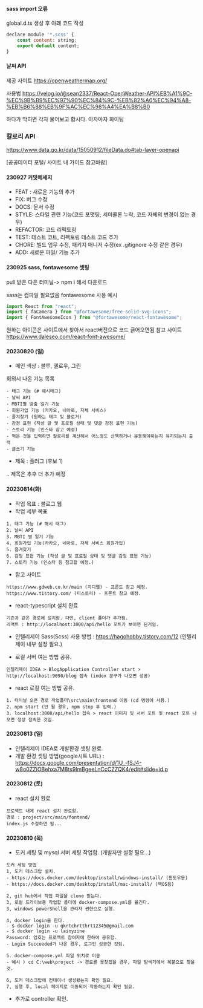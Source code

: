 
#### sass import 오류 

global.d.ts 생성 후 아래 코드 작성 
```js
declare module '*.scss' {
    const content: string;
    export default content;
}
```

#### 날씨 API

제공 사이트
https://openweathermap.org/

사용법
https://velog.io/@sean2337/React-OpenWeather-API%EB%A1%9C-%EC%9B%B9%EC%97%90%EC%84%9C-%EB%82%A0%EC%94%A8-%EB%B6%88%EB%9F%AC%EC%98%A4%EA%B8%B0

하다가 막히면 각자 물어보고 합시다. 아자아자 화이팅
### 칼로리 API 
https://www.data.go.kr/data/15050912/fileData.do#tab-layer-openapi

[공공데이터 포털/ 사이트 내 가이드 참고바람]
#### 230927 커밋메세지
- FEAT : 새로운 기능의 추가
- FIX: 버그 수정
- DOCS: 문서 수정
- STYLE: 스타일 관련 기능(코드 포맷팅, 세미콜론 누락, 코드 자체의 변경이 없는 경우)
- REFACTOR: 코드 리펙토링
- TEST: 테스트 코트, 리펙토링 테스트 코드 추가
- CHORE: 빌드 업무 수정, 패키지 매니저 수정(ex .gitignore 수정 같은 경우)
- ADD: 새로운 파일/ 기능 추가
#### 230925 sass, fontawesome 셋팅

pull 받은 다은 터미널-> npm i 해서 다운로드 

sass는 컴파일 필요없음
fontawesome 사용 예시 

```js
import React from "react";
import { faCamera } from "@fortawesome/free-solid-svg-icons";
import { FontAwesomeIcon } from "@fortawesome/react-fontawesome";
```
원하는 아이콘은 사이트에서 찾아서 react버전으로 코드 긁어오면됨
참고 사이트
https://www.daleseo.com/react-font-awesome/
#### 20230820 (일)
- 메인 색상 : 블루, 옐로우, 그린

회의시 나온 기능 목록
````
- 태그 기능 (# 해시태그)
- 날씨 API
- MBTI별 맞춤 일기 기능
- 회원가입 기능 (카카오, 네아로, 자체 서비스)
- 즐겨찾기 (원하는 태그 및 블로거)
- 감정 표현 (작성 글 및 프로필 상태 및 댓글 감정 표현 기능)
- 스토리 기능 (인스타 참고 예정)
- 먹은 것을 입력하면 칼로리를 계산해서 어느정도 산책하거나 운동해야하는지 유지되는지 출력
- 글쓰기 기능
````
- 제목 : 플러그 (후보 1)

.. 제목은 추후 더 추가 예정


#### 20230814(화)
- 작업 목표 : 블로그 웹
- 작업 세부 목표
````
1. 태그 기능 (# 해시 태그)
2. 날씨 API
3. MBTI 별 일기 기능
4. 회원가입 기능(카카오, 네아로, 자체 서비스 회원가입)
5. 즐겨찾기
6. 감정 표현 기능 (작성 글 및 프로필 상태 및 댓글 감정 표현 기능)
7. 스토리 기능 (인스타 등 참고할 예정.)
````
- 참고 사이트
````
https://www.gdweb.co.kr/main (지디웹) - 프론트 참고 예정.
https://www.tistory.com/ (티스토리) - 프론트 참고 예정.
````


- react-typescript 설치 완료
````
기존과 같은 경로에 설치함. 다만, client 폴더가 추가됨.
리액트 : http://localhost:3000/api/hello 포트가 보이면 된거임.
````
- 인텔리제이 Sass(Scss) 사용 방법 : https://hagohobby.tistory.com/12 (인텔리제이 내부 설정 필요.)

- 로컬 서버 여는 방법 공유.
````
인텔리제이 IDEA > BlogApplication Controller start > http://localhost:9090/blog 접속 (index 문구가 나오면 성공)
````

- react 로컬 여는 방법 공유.
````
1. 터미널 오픈 경로 작업폴더\src\main\frontend 이동 (cd 명령어 사용.)
2. npm start (안 될 경우, npm stop 후 입력.)
3. localhost:3000/api/hello 접속 > react 이미지 및 서버 포트 및 react 포트 나오면 정상 접속한 것임.
````


#### 20230813 (일)
- 인텔리제이 IDEA로 개발환경 셋팅 완료.
- 개발 환경 셋팅 방법(google시트 URL) : https://docs.google.com/presentation/d/1U_-fSJ4-w8o0ZZiOBehxa7M8ts9lmBgeeLnCcCZZQK4/edit#slide=id.p



#### 20230812 (토)
- react 설치 완료
````
프로젝트 내에 react 설치 완료함.
경로 : project/src/main/fontend/
index.js 수정하면 됨...
````


#### 20230810 (목)

- 도커 세팅 및 mysql 서버 세팅 작업함. (개발자만 설정 필요...)
````
도커 세팅 방법
1, 도커 데스크탑 설치.
- https://docs.docker.com/desktop/install/windows-install/ (윈도우용)
- https://docs.docker.com/desktop/install/mac-install/ (맥OS용)

2, git hub에서 작업 파일을 clone 받는다.
3, 로컬 드라이브중 작업할 폴더에 docker-compose.yml를 옮긴다.
3, windows powerShell을 관리자 권한으로 실행.

4, docker login을 한다.
- $ docker login -u qkrtchrtthrt12345@gmail.com
- $ docker login -u lainyzine
Password: 암호는 프로젝트 참여자에 한하여 공유함.
- Login Succeeded가 나온 경우, 로그인 성공한 것임.

5. docker-compose.yml 파일 위치로 이동
- 예시 ) cd C:\web\project -> 경로를 못찾겠을 경우, 파일 탐색기에서 복붙으로 찾을 것.

6, 도커 데스크탑에 컨테이너 생성됐는지 확인 필요.
7, 실행 후, local 페이지로 이동되어 작동하는지 확인 필요.
````
- 추가로 controller 확인.